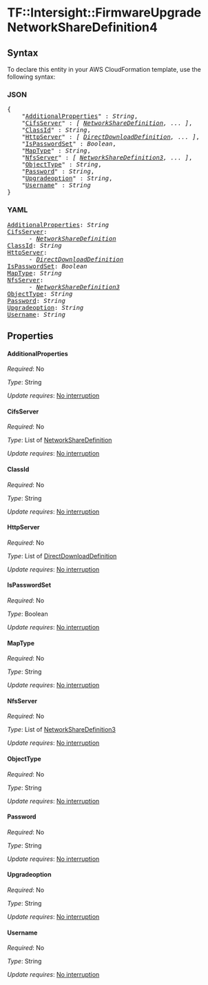 # TF::Intersight::FirmwareUpgrade NetworkShareDefinition4

## Syntax

To declare this entity in your AWS CloudFormation template, use the following syntax:

### JSON

<pre>
{
    "<a href="#additionalproperties" title="AdditionalProperties">AdditionalProperties</a>" : <i>String</i>,
    "<a href="#cifsserver" title="CifsServer">CifsServer</a>" : <i>[ <a href="networksharedefinition.md">NetworkShareDefinition</a>, ... ]</i>,
    "<a href="#classid" title="ClassId">ClassId</a>" : <i>String</i>,
    "<a href="#httpserver" title="HttpServer">HttpServer</a>" : <i>[ <a href="directdownloaddefinition.md">DirectDownloadDefinition</a>, ... ]</i>,
    "<a href="#ispasswordset" title="IsPasswordSet">IsPasswordSet</a>" : <i>Boolean</i>,
    "<a href="#maptype" title="MapType">MapType</a>" : <i>String</i>,
    "<a href="#nfsserver" title="NfsServer">NfsServer</a>" : <i>[ <a href="networksharedefinition3.md">NetworkShareDefinition3</a>, ... ]</i>,
    "<a href="#objecttype" title="ObjectType">ObjectType</a>" : <i>String</i>,
    "<a href="#password" title="Password">Password</a>" : <i>String</i>,
    "<a href="#upgradeoption" title="Upgradeoption">Upgradeoption</a>" : <i>String</i>,
    "<a href="#username" title="Username">Username</a>" : <i>String</i>
}
</pre>

### YAML

<pre>
<a href="#additionalproperties" title="AdditionalProperties">AdditionalProperties</a>: <i>String</i>
<a href="#cifsserver" title="CifsServer">CifsServer</a>: <i>
      - <a href="networksharedefinition.md">NetworkShareDefinition</a></i>
<a href="#classid" title="ClassId">ClassId</a>: <i>String</i>
<a href="#httpserver" title="HttpServer">HttpServer</a>: <i>
      - <a href="directdownloaddefinition.md">DirectDownloadDefinition</a></i>
<a href="#ispasswordset" title="IsPasswordSet">IsPasswordSet</a>: <i>Boolean</i>
<a href="#maptype" title="MapType">MapType</a>: <i>String</i>
<a href="#nfsserver" title="NfsServer">NfsServer</a>: <i>
      - <a href="networksharedefinition3.md">NetworkShareDefinition3</a></i>
<a href="#objecttype" title="ObjectType">ObjectType</a>: <i>String</i>
<a href="#password" title="Password">Password</a>: <i>String</i>
<a href="#upgradeoption" title="Upgradeoption">Upgradeoption</a>: <i>String</i>
<a href="#username" title="Username">Username</a>: <i>String</i>
</pre>

## Properties

#### AdditionalProperties

_Required_: No

_Type_: String

_Update requires_: [No interruption](https://docs.aws.amazon.com/AWSCloudFormation/latest/UserGuide/using-cfn-updating-stacks-update-behaviors.html#update-no-interrupt)

#### CifsServer

_Required_: No

_Type_: List of <a href="networksharedefinition.md">NetworkShareDefinition</a>

_Update requires_: [No interruption](https://docs.aws.amazon.com/AWSCloudFormation/latest/UserGuide/using-cfn-updating-stacks-update-behaviors.html#update-no-interrupt)

#### ClassId

_Required_: No

_Type_: String

_Update requires_: [No interruption](https://docs.aws.amazon.com/AWSCloudFormation/latest/UserGuide/using-cfn-updating-stacks-update-behaviors.html#update-no-interrupt)

#### HttpServer

_Required_: No

_Type_: List of <a href="directdownloaddefinition.md">DirectDownloadDefinition</a>

_Update requires_: [No interruption](https://docs.aws.amazon.com/AWSCloudFormation/latest/UserGuide/using-cfn-updating-stacks-update-behaviors.html#update-no-interrupt)

#### IsPasswordSet

_Required_: No

_Type_: Boolean

_Update requires_: [No interruption](https://docs.aws.amazon.com/AWSCloudFormation/latest/UserGuide/using-cfn-updating-stacks-update-behaviors.html#update-no-interrupt)

#### MapType

_Required_: No

_Type_: String

_Update requires_: [No interruption](https://docs.aws.amazon.com/AWSCloudFormation/latest/UserGuide/using-cfn-updating-stacks-update-behaviors.html#update-no-interrupt)

#### NfsServer

_Required_: No

_Type_: List of <a href="networksharedefinition3.md">NetworkShareDefinition3</a>

_Update requires_: [No interruption](https://docs.aws.amazon.com/AWSCloudFormation/latest/UserGuide/using-cfn-updating-stacks-update-behaviors.html#update-no-interrupt)

#### ObjectType

_Required_: No

_Type_: String

_Update requires_: [No interruption](https://docs.aws.amazon.com/AWSCloudFormation/latest/UserGuide/using-cfn-updating-stacks-update-behaviors.html#update-no-interrupt)

#### Password

_Required_: No

_Type_: String

_Update requires_: [No interruption](https://docs.aws.amazon.com/AWSCloudFormation/latest/UserGuide/using-cfn-updating-stacks-update-behaviors.html#update-no-interrupt)

#### Upgradeoption

_Required_: No

_Type_: String

_Update requires_: [No interruption](https://docs.aws.amazon.com/AWSCloudFormation/latest/UserGuide/using-cfn-updating-stacks-update-behaviors.html#update-no-interrupt)

#### Username

_Required_: No

_Type_: String

_Update requires_: [No interruption](https://docs.aws.amazon.com/AWSCloudFormation/latest/UserGuide/using-cfn-updating-stacks-update-behaviors.html#update-no-interrupt)

